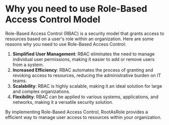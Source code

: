 # Why you need to use Role-Based Access Control Model

Role-Based Access Control (RBAC) is a security model that grants access to resources based on a user's role within an organization. Here are some reasons why you need to use Role-Based Access Control:

1. **Simplified User Management**: RBAC eliminates the need to manage individual user permissions, making it easier to add or remove users from a system.
1. **Increased Efficiency**: RBAC automates the process of granting and revoking access to resources, reducing the administrative burden on IT teams.
1. **Scalability**: RBAC is highly scalable, making it an ideal solution for large and complex organizations.
1. **Flexibility**: RBAC can be applied to various systems, applications, and networks, making it a versatile security solution.

By implementing Role-Based Access Control, RootAsRole provides a efficient way to manage user access to resources within your organization.